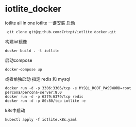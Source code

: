 # iotlite_docker
iotlite  all in one
iotlite 一键安装 启动
```
 git clone git@github.com:Crtrpt/iotlite_docker.git
```
构建iot镜像
```
docker build . -t iotlite
```
启动compose
```
docker-compose up
```

或者单独启动 指定 redis 和 mysql
```
docker run -d -p 3306:3306/tcp -e MYSQL_ROOT_PASSWORD=root  percona/percona-server:8.0
docker run -d -p 6379:6379/tcp redis
docker run -d -p 80:80/tcp iotlite -e 
```

k8s中启动
```
kubectl apply -f iotlite.k8s.yaml
```
